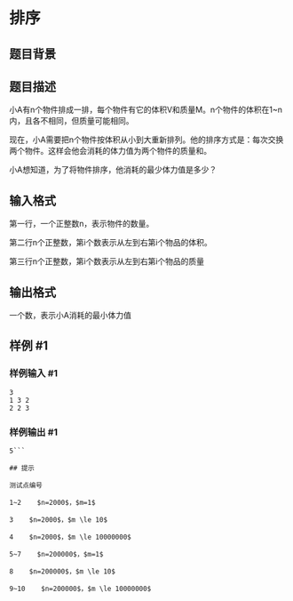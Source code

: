 # 排序

## 题目背景



## 题目描述

小A有n个物件排成一排，每个物件有它的体积V和质量M。n个物件的体积在1~n内，且各不相同，但质量可能相同。

现在，小A需要把n个物件按体积从小到大重新排列。他的排序方式是：每次交换两个物件。这样会他会消耗的体力值为两个物件的质量和。

小A想知道，为了将物件排序，他消耗的最少体力值是多少？


## 输入格式

第一行，一个正整数n，表示物件的数量。

第二行n个正整数，第i个数表示从左到右第i个物品的体积。

第三行n个正整数，第i个数表示从左到右第i个物品的质量


## 输出格式

一个数，表示小A消耗的最小体力值


## 样例 #1

### 样例输入 #1
```
3
1 3 2
2 2 3
```

### 样例输出 #1

```
5```

## 提示

测试点编号

1~2    $n=2000$，$m=1$

3    $n=2000$，$m \le 10$

4    $n=2000$，$m \le 10000000$

5~7    $n=200000$，$m=1$

8    $n=200000$，$m \le 10$

9~10    $n=200000$，$m \le 10000000$

